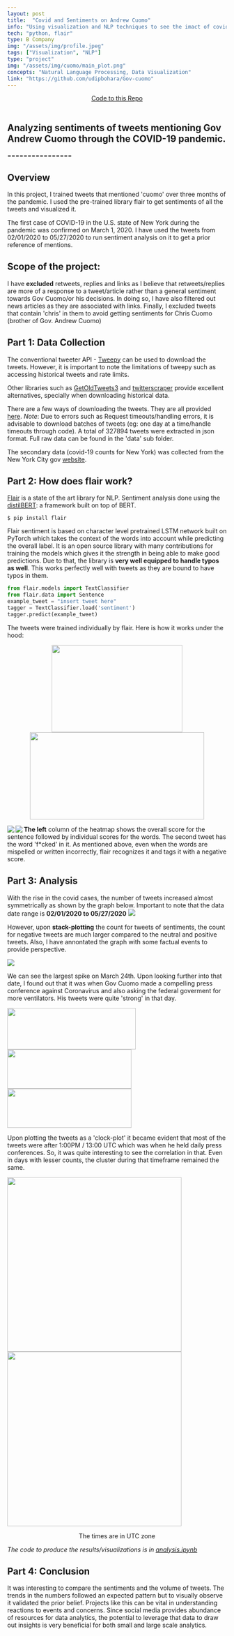 ```yaml
---
layout: post
title:  "Covid and Sentiments on Andrew Cuomo"
info: "Using visualization and NLP techniques to see the imact of covid on sentiments regarding Gov Cuomo during the first three months of the pandemic.."
tech: "python, flair"
type: B Company
img: "/assets/img/profile.jpeg" 
tags: ["Visualization", "NLP"]
type: "project"
img: "/assets/img/cuomo/main_plot.png"
concepts: "Natural Language Processing, Data Visualization"
link: "https://github.com/udipbohara/Gov-cuomo"
---
```



<div style="text-align: center">
<i class="fa fa-code"></i> <a href="https://github.com/udipbohara/Gov-cuomo">Code to this Repo</a>
</div>
<br>


## Analyzing sentiments of tweets mentioning Gov Andrew Cuomo through the COVID-19 pandemic.
================

Overview
--------

In this project, I trained tweets that mentioned 'cuomo' over three months of the pandemic. I used the pre-trained library flair to get sentiments of all the tweets and visualized it.

The first case of COVID-19 in the U.S. state of New York during the pandemic was confirmed on March 1, 2020. I have used the tweets from 02/01/2020 to 05/27/2020 to run sentiment analysis on it to get a prior reference of mentions. 

Scope of the project:
--------

I have __excluded__ retweets, replies and links as I believe that retweets/replies are more of a response to a tweet/article rather than a general sentiment towards Gov Cuomo/or his decisions. In doing so, I have also filtered out news articles as they are associated with links. Finally, I excluded tweets that contain 'chris' in them to avoid getting sentiments for Chris Cuomo (brother of Gov. Andrew Cuomo)


Part 1: Data Collection
---------------------

The conventional tweeter API - [Tweepy](https://github.com/tweepy/tweepy) can be used to download the tweets. However, it is important to note the limitations of tweepy such as accessing historical tweets and rate limits. 

Other libraries such as [GetOldTweets3](https://github.com/Mottl/GetOldTweets3) and [twitterscraper](https://github.com/taspinar/twitterscraper) provide excellent alternatives, specially when downloading historical data. 

There are a few ways of downloading the tweets. They are all provided [here](https://github.com/udipbohara/Gov-cuomo/tree/master/scrapers). _Note_: Due to errors such as Request timeouts/handling errors, it is advisable to download batches of tweets (eg: one day at a time/handle timeouts through code). 
A total of 327894 tweets were extracted in json format. Full raw data can be found in the 'data' sub folder.

The secondary data (covid-19 counts for New York) was collected from the New York City gov [website](https://www1.nyc.gov/site/doh/covid/covid-19-data.page).

Part 2: How does flair work?
---------------------

[Flair](https://github.com/flairNLP/flair) is a state of the art library for NLP. Sentiment analysis done using the [distilBERT](https://arxiv.org/pdf/1910.01108.pdf): a framework built on top of BERT. 

```
$ pip install flair
```
Flair sentiment is based on character level pretrained LSTM network built on PyTorch which takes the context of the words into account while predicting the overall label. It is an open source library with many contributions for training the models which gives it the strength in being able to make good predictions. Due to that, the library is __very well equipped to handle typos as well__. This works perfectly well with tweets as they are bound to have typos in them.  
``` python
from flair.models import TextClassifier
from flair.data import Sentence
example_tweet = "insert tweet here"
tagger = TextClassifier.load('sentiment')
tagger.predict(example_tweet)
```

The tweets were trained individually by flair. Here is how it works under the hood:

<p align="center">
  <img src="/assets/img/cuomo/tweet_negative_example.png" width="300" height="200"/></img>
  <img src="/assets/img/cuomo/tweet_positive_example.png" width="400" height="200"/>
</img>
</p>


<img src="/assets/img/cuomo/negative_example_sentiment.png" align="left"/>
</img>

<img src="/assets/img/cuomo/postive_example_sentiment.png" align="left"/>
</img>

__The left__ column of the heatmap shows the overall score for the sentence followed by individual scores for the words. The second tweet has the word 'f*cked' in it. As mentioned above, even when the words are mispelled or written incorrectly, flair recognizes it and tags it with a negative score. 

Part 3: Analysis
---------------------

With the rise in the covid cases, the number of tweets increased almost symmetrically as shown by the graph below.
Important to note that the data date range  is __02/01/2020 to 05/27/2020__
<img src="/assets/img/cuomo/total_first.png"></img>

However, upon __stack-plotting__ the count for tweets of sentiments, the count for negative tweets are much larger compared to the neutral and positive tweets. Also, I have annontated the graph with some factual events to provide perspective. 

<img src="/assets/img/cuomo/main_plot.png"> </img>

We can see the largest spike on March 24th. Upon looking further into that date, I found out that it was when Gov Cuomo made a compelling press conference against Coronavirus and also asking the federal goverment for more ventilators. His tweets were quite 'strong' in that day. 


 <img src="/assets/img/cuomo/march_24_1.png" width="295" height="95"/></img>
 <img src="/assets/img/cuomo/march_24_2.png" width="285" height="90"/></img>
 <img src="/assets/img/cuomo/march_24_3.png" width="285" height="90"/></img>

Upon plotting the tweets as a 'clock-plot' it became evident that most of the tweets were after 1:00PM / 13:00 UTC which was when he held daily press conferences. So, it was quite interesting to see the correlation in that. Even in days with lesser counts, the cluster during that timeframe remained the same. 

<img src="/assets/img/cuomo/march_24clock.png" width="400" height="400"/></img>
<img src="/assets/img/cuomo/april_11clock.png" width="400" height="400"/></img>
<p align = 'center'> The times are in UTC zone </p>

_The code to produce the results/visualizations is in [analysis.ipynb](analysis.ipynb)_

Part 4: Conclusion
---------------------

It was interesting to compare the sentiments and the volume of tweets. The trends in the numbers followed an expected pattern but to visually observe it validated the prior belief. Projects like this can be vital in understanding reactions to events and concerns. Since social media provides abundance of resources for data analytics, the potential to leverage that data to draw out insights is very beneficial for both small and large scale analytics. 

